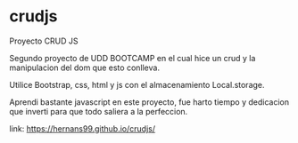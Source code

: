 # crudjs

Proyecto CRUD JS


Segundo proyecto de UDD BOOTCAMP en el cual hice un crud y la manipulacion del dom que esto conlleva.

Utilice Bootstrap, css, html y js con el almacenamiento Local.storage.

Aprendi bastante javascript en este proyecto, fue harto tiempo y dedicacion que inverti para que todo saliera a la perfeccion.

link: https://hernans99.github.io/crudjs/
